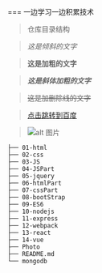 === 
一边学习一边积累技术

>仓库目录结构

>*这是倾斜的文字*

>**这是加粗的文字**

>***这是斜体加粗的文字***

>~~这是加删除线的文字~~

>[点击跳转到百度](https://www.baidu.com)

>![alt 图片](https://gss0.baidu.com/-fo3dSag_xI4khGko9WTAnF6hhy/zhidao/wh%3D600%2C800/sign=afb9ce6e59fbb2fb347e50147f7a0c9c/4afbfbedab64034f8ea70435a3c379310a551d9f.jpg)
```
├── 01-html
├── 02-css
├── 03-JS
├── 04-JSPart
├── 05-jquery
├── 06-htmlPart
├── 07-cssPart
├── 08-bootStrap
├── 09-ES6
├── 10-nodejs
├── 11-express
├── 12-webpack
├── 13-react
├── 14-vue
├── Photo
├── README.md
└── mongodb
```